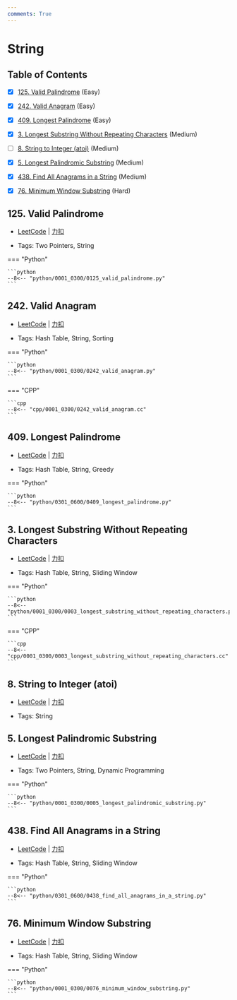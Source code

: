 ```yaml
---
comments: True
---
```


# String

## Table of Contents

- [x] [125. Valid Palindrome](#125-valid-palindrome) (Easy)
- [x] [242. Valid Anagram](#242-valid-anagram) (Easy)
- [x] [409. Longest Palindrome](#409-longest-palindrome) (Easy)
- [x] [3. Longest Substring Without Repeating Characters](#3-longest-substring-without-repeating-characters) (Medium)
- [ ] [8. String to Integer (atoi)](#8-string-to-integer-atoi) (Medium)
- [x] [5. Longest Palindromic Substring](#5-longest-palindromic-substring) (Medium)
- [x] [438. Find All Anagrams in a String](#438-find-all-anagrams-in-a-string) (Medium)
- [x] [76. Minimum Window Substring](#76-minimum-window-substring) (Hard)


## 125. Valid Palindrome

-    [LeetCode](https://leetcode.com/problems/valid-palindrome/) | [力扣](https://leetcode.cn/problems/valid-palindrome/)

-   Tags: Two Pointers, String

=== "Python"

    ```python
    --8<-- "python/0001_0300/0125_valid_palindrome.py"
    ```



## 242. Valid Anagram

-    [LeetCode](https://leetcode.com/problems/valid-anagram/) | [力扣](https://leetcode.cn/problems/valid-anagram/)

-   Tags: Hash Table, String, Sorting

=== "Python"

    ```python
    --8<-- "python/0001_0300/0242_valid_anagram.py"
    ```

=== "CPP"

    ```cpp
    --8<-- "cpp/0001_0300/0242_valid_anagram.cc"
    ```



## 409. Longest Palindrome

-    [LeetCode](https://leetcode.com/problems/longest-palindrome/) | [力扣](https://leetcode.cn/problems/longest-palindrome/)

-   Tags: Hash Table, String, Greedy

=== "Python"

    ```python
    --8<-- "python/0301_0600/0409_longest_palindrome.py"
    ```



## 3. Longest Substring Without Repeating Characters

-    [LeetCode](https://leetcode.com/problems/longest-substring-without-repeating-characters/) | [力扣](https://leetcode.cn/problems/longest-substring-without-repeating-characters/)

-   Tags: Hash Table, String, Sliding Window

=== "Python"

    ```python
    --8<-- "python/0001_0300/0003_longest_substring_without_repeating_characters.py"
    ```

=== "CPP"

    ```cpp
    --8<-- "cpp/0001_0300/0003_longest_substring_without_repeating_characters.cc"
    ```



## 8. String to Integer (atoi)

-    [LeetCode](https://leetcode.com/problems/string-to-integer-atoi/) | [力扣](https://leetcode.cn/problems/string-to-integer-atoi/)

-   Tags: String



## 5. Longest Palindromic Substring

-    [LeetCode](https://leetcode.com/problems/longest-palindromic-substring/) | [力扣](https://leetcode.cn/problems/longest-palindromic-substring/)

-   Tags: Two Pointers, String, Dynamic Programming

=== "Python"

    ```python
    --8<-- "python/0001_0300/0005_longest_palindromic_substring.py"
    ```



## 438. Find All Anagrams in a String

-    [LeetCode](https://leetcode.com/problems/find-all-anagrams-in-a-string/) | [力扣](https://leetcode.cn/problems/find-all-anagrams-in-a-string/)

-   Tags: Hash Table, String, Sliding Window

=== "Python"

    ```python
    --8<-- "python/0301_0600/0438_find_all_anagrams_in_a_string.py"
    ```



## 76. Minimum Window Substring

-    [LeetCode](https://leetcode.com/problems/minimum-window-substring/) | [力扣](https://leetcode.cn/problems/minimum-window-substring/)

-   Tags: Hash Table, String, Sliding Window

=== "Python"

    ```python
    --8<-- "python/0001_0300/0076_minimum_window_substring.py"
    ```
